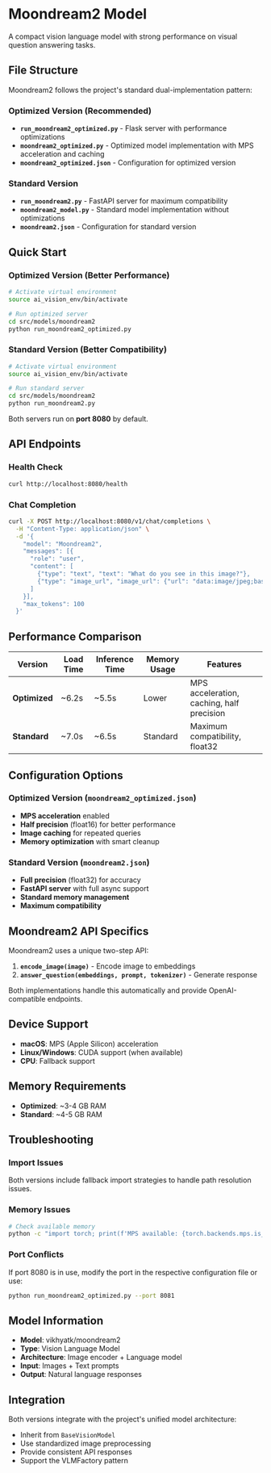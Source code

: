 # Moondream2 Model

A compact vision language model with strong performance on visual question answering tasks.

## File Structure

Moondream2 follows the project's standard dual-implementation pattern:

### Optimized Version (Recommended)
- **`run_moondream2_optimized.py`** - Flask server with performance optimizations
- **`moondream2_optimized.py`** - Optimized model implementation with MPS acceleration and caching
- **`moondream2_optimized.json`** - Configuration for optimized version

### Standard Version  
- **`run_moondream2.py`** - FastAPI server for maximum compatibility
- **`moondream2_model.py`** - Standard model implementation without optimizations
- **`moondream2.json`** - Configuration for standard version

## Quick Start

### Optimized Version (Better Performance)
```bash
# Activate virtual environment
source ai_vision_env/bin/activate

# Run optimized server
cd src/models/moondream2
python run_moondream2_optimized.py
```

### Standard Version (Better Compatibility)
```bash
# Activate virtual environment
source ai_vision_env/bin/activate

# Run standard server
cd src/models/moondream2
python run_moondream2.py
```

Both servers run on **port 8080** by default.

## API Endpoints

### Health Check
```bash
curl http://localhost:8080/health
```

### Chat Completion
```bash
curl -X POST http://localhost:8080/v1/chat/completions \
  -H "Content-Type: application/json" \
  -d '{
    "model": "Moondream2",
    "messages": [{
      "role": "user",
      "content": [
        {"type": "text", "text": "What do you see in this image?"},
        {"type": "image_url", "image_url": {"url": "data:image/jpeg;base64,..."}}
      ]
    }],
    "max_tokens": 100
  }'
```

## Performance Comparison

| Version | Load Time | Inference Time | Memory Usage | Features |
|---------|-----------|----------------|--------------|----------|
| **Optimized** | ~6.2s | ~5.5s | Lower | MPS acceleration, caching, half precision |
| **Standard** | ~7.0s | ~6.5s | Standard | Maximum compatibility, float32 |

## Configuration Options

### Optimized Version (`moondream2_optimized.json`)
- **MPS acceleration** enabled
- **Half precision** (float16) for better performance
- **Image caching** for repeated queries
- **Memory optimization** with smart cleanup

### Standard Version (`moondream2.json`)
- **Full precision** (float32) for accuracy
- **FastAPI server** with full async support
- **Standard memory management**
- **Maximum compatibility**

## Moondream2 API Specifics

Moondream2 uses a unique two-step API:
1. **`encode_image(image)`** - Encode image to embeddings
2. **`answer_question(embeddings, prompt, tokenizer)`** - Generate response

Both implementations handle this automatically and provide OpenAI-compatible endpoints.

## Device Support

- **macOS**: MPS (Apple Silicon) acceleration
- **Linux/Windows**: CUDA support (when available)
- **CPU**: Fallback support

## Memory Requirements

- **Optimized**: ~3-4 GB RAM
- **Standard**: ~4-5 GB RAM

## Troubleshooting

### Import Issues
Both versions include fallback import strategies to handle path resolution issues.

### Memory Issues
```bash
# Check available memory
python -c "import torch; print(f'MPS available: {torch.backends.mps.is_available()}')"
```

### Port Conflicts
If port 8080 is in use, modify the port in the respective configuration file or use:
```bash
python run_moondream2_optimized.py --port 8081
```

## Model Information

- **Model**: vikhyatk/moondream2
- **Type**: Vision Language Model
- **Architecture**: Image encoder + Language model
- **Input**: Images + Text prompts
- **Output**: Natural language responses

## Integration

Both versions integrate with the project's unified model architecture:
- Inherit from `BaseVisionModel`
- Use standardized image preprocessing
- Provide consistent API responses
- Support the VLMFactory pattern 